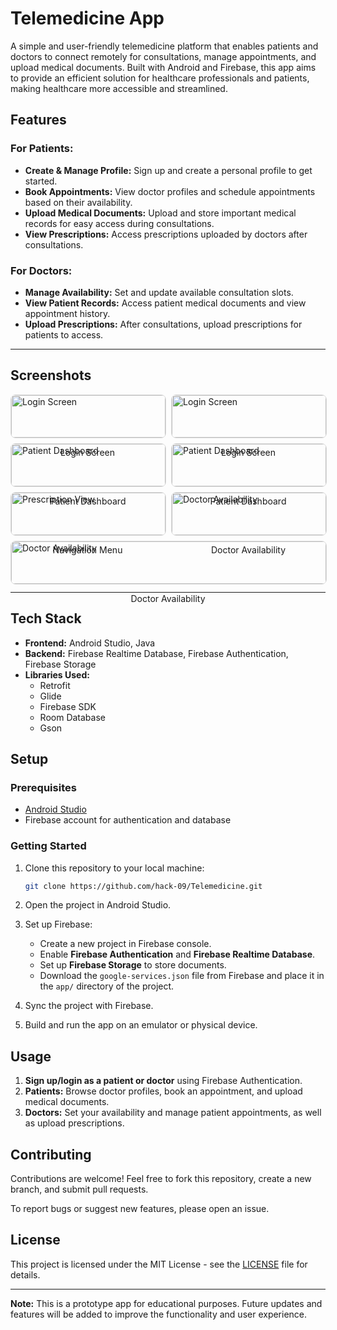 # Telemedicine App

A simple and user-friendly telemedicine platform that enables patients and doctors to connect remotely for consultations, manage appointments, and upload medical documents. Built with Android and Firebase, this app aims to provide an efficient solution for healthcare professionals and patients, making healthcare more accessible and streamlined.

## Features

### For Patients:
- **Create & Manage Profile:** Sign up and create a personal profile to get started.
- **Book Appointments:** View doctor profiles and schedule appointments based on their availability.
- **Upload Medical Documents:** Upload and store important medical records for easy access during consultations.
- **View Prescriptions:** Access prescriptions uploaded by doctors after consultations.
  
### For Doctors:
- **Manage Availability:** Set and update available consultation slots.
- **View Patient Records:** Access patient medical documents and view appointment history.
- **Upload Prescriptions:** After consultations, upload prescriptions for patients to access.

---

## Screenshots

<div style="display: flex; flex-wrap: wrap; gap: 10px;">

  <div style="flex: 1; min-width: 43%;">
    <img src="assets/login.png" alt="Login Screen" style="width: 100%; border: 1px solid #ddd; border-radius: 8px;">
    <p align="center">Login Screen</p>
  </div>

  <div style="flex: 1; min-width: 43%;">
    <img src="assets/register.png" alt="Login Screen" style="width: 100%; border: 1px solid #ddd; border-radius: 8px;">
    <p align="center">Login Screen</p>
  </div>

  <div style="flex: 1; min-width: 43%;">
    <img src="assets/patient_profile.png" alt="Patient Dashboard" style="width: 100%; border: 1px solid #ddd; border-radius: 8px;">
    <p align="center">Patient Dashboard</p>
  </div>

  <div style="flex: 1; min-width: 43%;">
    <img src="assets/doctor_profile.png" alt="Patient Dashboard" style="width: 100%; border: 1px solid #ddd; border-radius: 8px;">
    <p align="center">Patient Dashboard</p>
  </div>
  
  <div style="flex: 1; min-width: 43%;">
    <img src="assets/navigation_menu.png" alt="Prescription View" style="width: 100%; border: 1px solid #ddd; border-radius: 8px;">
    <p align="center">Navigation Menu</p>
  </div>
  
  <div style="flex: 1; min-width: 43%;">
    <img src="assets/doctor_availability.png" alt="Doctor Availability" style="width: 100%; border: 1px solid #ddd; border-radius: 8px;">
    <p align="center">Doctor Availability</p>
  </div>

  <div style="flex: 1; min-width: 43%;">
    <img src="assets/appointmentList.png" alt="Doctor Availability" style="width: 100%; border: 1px solid #ddd; border-radius: 8px;">
    <p align="center">Doctor Availability</p>
  </div>

</div>

---

## Tech Stack

- **Frontend:** Android Studio, Java
- **Backend:** Firebase Realtime Database, Firebase Authentication, Firebase Storage
- **Libraries Used:**
  - Retrofit
  - Glide
  - Firebase SDK
  - Room Database
  - Gson

## Setup

### Prerequisites
- [Android Studio](https://developer.android.com/studio)
- Firebase account for authentication and database

### Getting Started

1. Clone this repository to your local machine:

    ```bash
    git clone https://github.com/hack-09/Telemedicine.git
    ```

2. Open the project in Android Studio.

3. Set up Firebase:
    - Create a new project in Firebase console.
    - Enable **Firebase Authentication** and **Firebase Realtime Database**.
    - Set up **Firebase Storage** to store documents.
    - Download the `google-services.json` file from Firebase and place it in the `app/` directory of the project.

4. Sync the project with Firebase.

5. Build and run the app on an emulator or physical device.

## Usage

1. **Sign up/login as a patient or doctor** using Firebase Authentication.
2. **Patients:** Browse doctor profiles, book an appointment, and upload medical documents.
3. **Doctors:** Set your availability and manage patient appointments, as well as upload prescriptions.

## Contributing

Contributions are welcome! Feel free to fork this repository, create a new branch, and submit pull requests.

To report bugs or suggest new features, please open an issue.

## License

This project is licensed under the MIT License - see the [LICENSE](LICENSE) file for details.

---

**Note:** This is a prototype app for educational purposes. Future updates and features will be added to improve the functionality and user experience.

